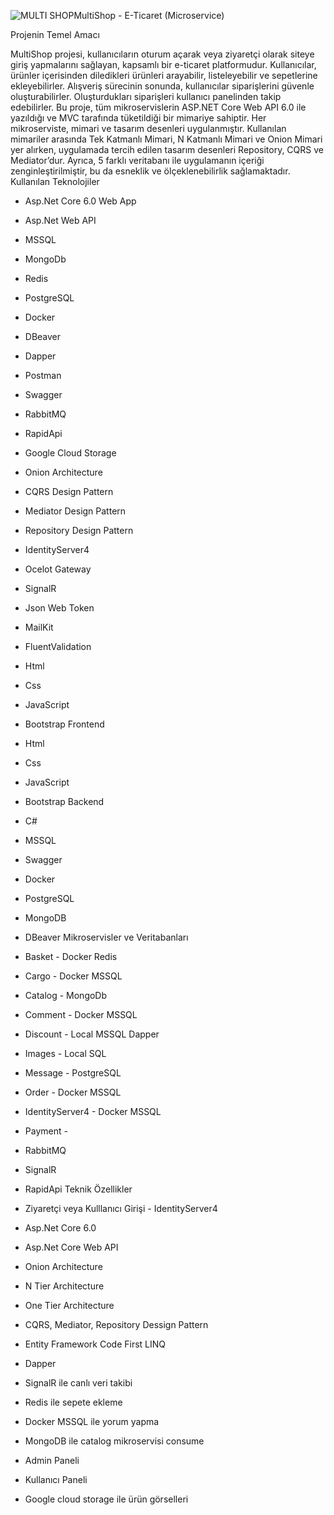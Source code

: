 ![MULTI SHOP](https://github.com/user-attachments/assets/969442a9-038b-49a4-8a3e-a1ab6acc27b8)MultiShop - E-Ticaret (Microservice)

Projenin Temel Amacı

MultiShop projesi, kullanıcıların oturum açarak veya ziyaretçi olarak siteye giriş yapmalarını sağlayan, kapsamlı bir e-ticaret platformudur. Kullanıcılar, ürünler içerisinden diledikleri ürünleri arayabilir, listeleyebilir ve sepetlerine ekleyebilirler. Alışveriş sürecinin sonunda, kullanıcılar siparişlerini güvenle oluşturabilirler. Oluşturdukları siparişleri kullanıcı panelinden takip edebilirler.
Bu proje, tüm mikroservislerin ASP.NET Core Web API 6.0 ile yazıldığı ve MVC tarafında tüketildiği bir mimariye sahiptir. Her mikroserviste, mimari ve tasarım desenleri uygulanmıştır. Kullanılan mimariler arasında Tek Katmanlı Mimari, N Katmanlı Mimari ve Onion Mimari yer alırken, uygulamada tercih edilen tasarım desenleri Repository, CQRS ve Mediator’dur. Ayrıca, 5 farklı veritabanı ile uygulamanın içeriği zenginleştirilmiştir, bu da esneklik ve ölçeklenebilirlik sağlamaktadır.
Kullanılan Teknolojiler

* Asp.Net Core 6.0 Web App
* Asp.Net Web API
* MSSQL
* MongoDb
* Redis
* PostgreSQL
* Docker
* DBeaver
* Dapper
* Postman
* Swagger
* RabbitMQ
* RapidApi
* Google Cloud Storage
* Onion Architecture
* CQRS Design Pattern
* Mediator Design Pattern
* Repository Design Pattern
* IdentityServer4
* Ocelot Gateway
* SignalR
* Json Web Token
* MailKit
* FluentValidation
* Html
* Css
* JavaScript
* Bootstrap
Frontend

* Html
* Css
* JavaScript
* Bootstrap
Backend

* C#
* MSSQL
* Swagger
* Docker
* PostgreSQL
* MongoDB
* DBeaver
Mikroservisler ve Veritabanları

* Basket - Docker Redis
* Cargo - Docker MSSQL
* Catalog - MongoDb
* Comment - Docker MSSQL
* Discount - Local MSSQL Dapper
* Images - Local SQL
* Message - PostgreSQL
* Order - Docker MSSQL
* IdentityServer4 - Docker MSSQL
* Payment -
* RabbitMQ
* SignalR
* RapidApi
Teknik Özellikler

* Ziyaretçi veya Kulllanıcı Girişi - IdentityServer4
* Asp.Net Core 6.0
* Asp.Net Core Web API
* Onion Architecture
* N Tier Architecture
* One Tier Architecture
* CQRS, Mediator, Repository Dessign Pattern
* Entity Framework Code First LINQ
* Dapper
* SignalR ile canlı veri takibi
* Redis ile sepete ekleme
* Docker MSSQL ile yorum yapma
* MongoDB ile catalog mikroservisi consume
* Admin Paneli
* Kullanıcı Paneli
* Google cloud storage ile ürün görselleri
